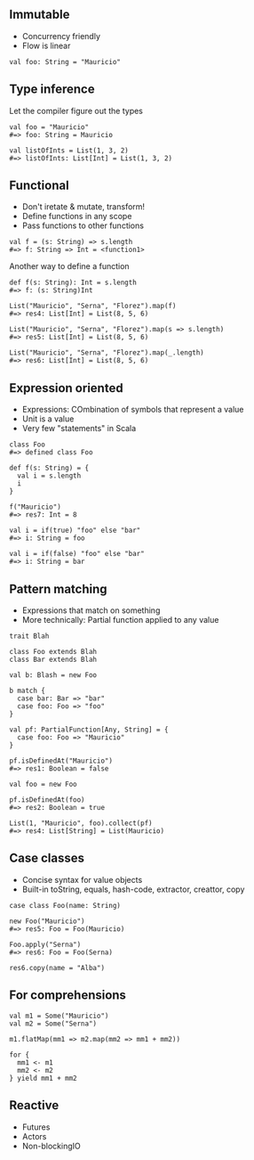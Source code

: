 ## Immutable

- Concurrency friendly
- Flow is linear

```
val foo: String = "Mauricio"
```

## Type inference

Let the compiler figure out the types

```
val foo = "Mauricio"
#=> foo: String = Mauricio

val listOfInts = List(1, 3, 2)
#=> listOfInts: List[Int] = List(1, 3, 2)
```

## Functional

- Don't iretate & mutate, transform!
- Define functions in any scope
- Pass functions to other functions

```
val f = (s: String) => s.length
#=> f: String => Int = <function1>

```

Another way to define a function

```
def f(s: String): Int = s.length
#=> f: (s: String)Int

List("Mauricio", "Serna", "Florez").map(f)
#=> res4: List[Int] = List(8, 5, 6)

List("Mauricio", "Serna", "Florez").map(s => s.length)
#=> res5: List[Int] = List(8, 5, 6)

List("Mauricio", "Serna", "Florez").map(_.length)
#=> res6: List[Int] = List(8, 5, 6)
```

## Expression oriented

- Expressions: COmbination of symbols that represent a value
- Unit is a value
- Very few "statements" in Scala

```
class Foo
#=> defined class Foo

def f(s: String) = {
  val i = s.length
  i
}

f("Mauricio")
#=> res7: Int = 8

val i = if(true) "foo" else "bar"
#=> i: String = foo

val i = if(false) "foo" else "bar"
#=> i: String = bar
```

## Pattern matching

- Expressions that match on something
- More technically: Partial function applied to any value

```
trait Blah

class Foo extends Blah
class Bar extends Blah

val b: Blash = new Foo

b match {
  case bar: Bar => "bar"
  case foo: Foo => "foo"
}

val pf: PartialFunction[Any, String] = {
  case foo: Foo => "Mauricio"
}

pf.isDefinedAt("Mauricio")
#=> res1: Boolean = false

val foo = new Foo

pf.isDefinedAt(foo)
#=> res2: Boolean = true

List(1, "Mauricio", foo).collect(pf)
#=> res4: List[String] = List(Mauricio)
```

## Case classes

- Concise syntax for value objects
- Built-in toString, equals, hash-code, extractor, creattor, copy

```
case class Foo(name: String)

new Foo("Mauricio")
#=> res5: Foo = Foo(Mauricio)

Foo.apply("Serna")
#=> res6: Foo = Foo(Serna)

res6.copy(name = "Alba")
```

## For comprehensions

```
val m1 = Some("Mauricio")
val m2 = Some("Serna")

m1.flatMap(mm1 => m2.map(mm2 => mm1 + mm2))

for {
  mm1 <- m1
  mm2 <- m2
} yield mm1 + mm2
```

## Reactive

- Futures
- Actors
- Non-blockingIO